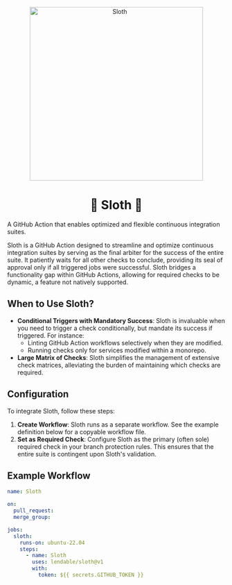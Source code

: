 <p align="center">
<img src="https://repository-images.githubusercontent.com/792217316/5803d818-239e-4aa0-a7fe-11df954778c0" alt="Sloth" width="400">
</p>
<h1 align="center">🦥 Sloth 🦥</h1>

A GitHub Action that enables optimized and flexible continuous integration suites.

Sloth is a GitHub Action designed to streamline and optimize continuous integration suites by serving as the final arbiter for the success of the entire suite. It patiently waits for all other checks to conclude, providing its seal of approval only if all triggered jobs were successful. Sloth bridges a functionality gap within GitHub Actions, allowing for required checks to be dynamic, a feature not natively supported.

## When to Use Sloth?

* **Conditional Triggers with Mandatory Success**: Sloth is invaluable when you need to trigger a check conditionally, but mandate its success if triggered. For instance:
  * Linting GitHub Action workflows selectively when they are modified.
  * Running checks only for services modified within a monorepo.
* **Large Matrix of Checks**: Sloth simplifies the management of extensive check matrices, alleviating the burden of maintaining which checks are required.

## Configuration

To integrate Sloth, follow these steps:

1. **Create Workflow**: Sloth runs as a separate workflow. See the example definition below for a copyable workflow file. 
2. **Set as Required Check**: Configure Sloth as the primary (often sole) required check in your branch protection rules. This ensures that the entire suite is contingent upon Sloth's validation.

## Example Workflow

```yaml
name: Sloth

on:
  pull_request:
  merge_group:

jobs:
  sloth:
    runs-on: ubuntu-22.04
    steps:
      - name: Sloth
        uses: lendable/sloth@v1
        with:
          token: ${{ secrets.GITHUB_TOKEN }}
```
